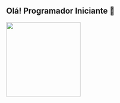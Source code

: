 ## Olá! Programador Iniciante 🐍

<div>
<a href="https://github.com/anuraghazra/github-readme-stats">
  <img height=200 align="center" src="https://github-readme-stats.vercel.app/api?username=galaxyyk&show_icons=true&theme=transparent"
</a>
</div>
